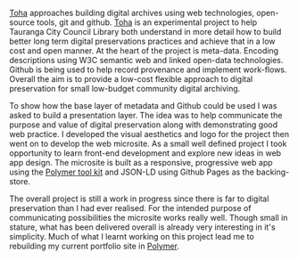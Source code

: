 [Toha](https://tgalib.github.io) approaches building digital archives using web technologies, open-source tools, git and github. [Toha](https://tgalib.github.io) is an experimental project to help Tauranga City Council Library both understand in more detail how to build better long term digital preservations practices and achieve that in a low cost and open manner. At the heart of the project is meta-data. Encoding descriptions using W3C semantic web and linked open-data technologies. Github is being used to help record provenance and implement work-flows. Overall the aim is to provide a low-cost flexible approach to digital preservation for small low-budget community digital archiving.

To show how the base layer of metadata and Github could be used I was asked to build a presentation layer. The idea was to help communicate the purpose and value of digital preservation along with demonstrating good web practice. I developed the visual aesthetics and logo for the project then went on to develop the web microsite. As a small well defined project I took opportunity to learn front-end development and explore new ideas in web app design. The microsite is built  as a responsive, progressive web app using the [Polymer tool kit](https://www.polymer-project.org/1.0/) and JSON-LD using Github Pages as the backing-store.

The overall project is still a work in progress since there is far to digital preservation than I had ever realised. For the intended purpose of communicating possibilities the microsite works really well. Though small in stature, what has been delivered overall is already very interesting in it's simplicity. Much of what I learnt working on this project lead me to rebuilding my current portfolio site in [Polymer](https://www.polymer-project.org/1.0/).

